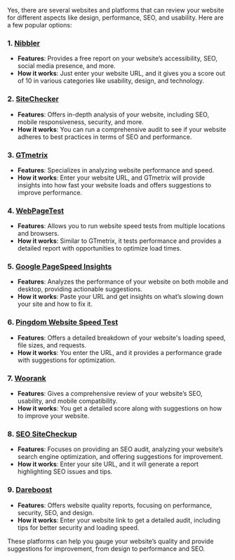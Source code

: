 Yes, there are several websites and platforms that can review your website for different aspects like design, performance, SEO, and usability. Here are a few popular options:

### 1. **[Nibbler](https://nibbler.silktide.com/)**
   - **Features**: Provides a free report on your website’s accessibility, SEO, social media presence, and more.
   - **How it works**: Just enter your website URL, and it gives you a score out of 10 in various categories like usability, design, and technology.

### 2. **[SiteChecker](https://sitechecker.pro/)**
   - **Features**: Offers in-depth analysis of your website, including SEO, mobile responsiveness, security, and more.
   - **How it works**: You can run a comprehensive audit to see if your website adheres to best practices in terms of SEO and performance.

### 3. **[GTmetrix](https://gtmetrix.com/)**
   - **Features**: Specializes in analyzing website performance and speed.
   - **How it works**: Enter your website URL, and GTmetrix will provide insights into how fast your website loads and offers suggestions to improve performance.

### 4. **[WebPageTest](https://www.webpagetest.org/)**
   - **Features**: Allows you to run website speed tests from multiple locations and browsers.
   - **How it works**: Similar to GTmetrix, it tests performance and provides a detailed report with opportunities to optimize load times.

### 5. **[Google PageSpeed Insights](https://developers.google.com/speed/pagespeed/insights)**
   - **Features**: Analyzes the performance of your website on both mobile and desktop, providing actionable suggestions.
   - **How it works**: Paste your URL and get insights on what’s slowing down your site and how to fix it.

### 6. **[Pingdom Website Speed Test](https://tools.pingdom.com/)**
   - **Features**: Offers a detailed breakdown of your website's loading speed, file sizes, and requests.
   - **How it works**: You enter the URL, and it provides a performance grade with suggestions for optimization.

### 7. **[Woorank](https://www.woorank.com/)**
   - **Features**: Gives a comprehensive review of your website’s SEO, usability, and mobile compatibility.
   - **How it works**: You get a detailed score along with suggestions on how to improve your website.

### 8. **[SEO SiteCheckup](https://seositecheckup.com/)**
   - **Features**: Focuses on providing an SEO audit, analyzing your website’s search engine optimization, and offering suggestions for improvement.
   - **How it works**: Enter your site URL, and it will generate a report highlighting SEO issues and tips.

### 9. **[Dareboost](https://www.dareboost.com/en)**
   - **Features**: Offers website quality reports, focusing on performance, security, SEO, and design.
   - **How it works**: Enter your website link to get a detailed audit, including tips for better security and loading speed.

These platforms can help you gauge your website’s quality and provide suggestions for improvement, from design to performance and SEO.